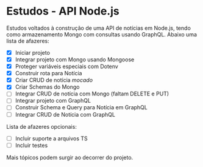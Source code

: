 # Estudos - API Node.js

Estudos voltados à construção de uma API de notícias em Node.js, tendo como armazenamento Mongo com consultas usando GraphQL. Abaixo uma lista de afazeres:

- [x] Iniciar projeto
- [x] Integrar projeto com Mongo usando Mongoose
- [x] Proteger variáveis especiais com Dotenv
- [x] Construir rota para Notícia
- [x] Criar CRUD de notícia _mocado_
- [x] Criar Schemas do Mongo
- [ ] Integrar CRUD de notícia com Mongo (faltam DELETE e PUT)
- [ ] Integrar projeto com GraphQL
- [ ] Construir Schema e Query para Notícia em GraphQL
- [ ] Integrar CRUD de Notícia com GraphQL

Lista de afazeres opcionais:

- [ ] Incluir suporte a arquivos TS
- [ ] Incluir testes

Mais tópicos podem surgir ao decorrer do projeto.
